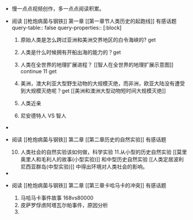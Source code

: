 - 慢一点点视频创作，多一点点阅读积累。
- 阅读 [[枪炮病菌与钢铁]] 第一章 [[第一章节人类历史的起跑线]] 有感话题
  query-table:: false
  query-properties:: [:block]
  1.  原始人类是怎么跨过亚洲和美洲交界地区的白令海峡的? get 
  2. 人类是什么时候拥有开船出海的能力的？get
  3. 人类在全世界的地理扩展进程？ [[智人在全世界的地理扩展示意图]] continue 11 get
  4. 美洲，澳大利亚大型野生动物的大规模灭绝，而非洲，欧亚大陆没有遭受到大规模灭绝呢？get
  [[美洲和澳洲大型动物短时间大规模灭绝]] 
  
  11. 人类近亲
  12. 尼安德特人 VS 智人
-
- 阅读 [[枪炮病菌与钢铁]] 第二章 [[第二章历史的自然实验]] 有感话题
  
  10. 人类社会的自然实验该如何做，科学实验
  11.从小型的历史自然实验 [[莫里奥里人和毛利人的故事(小型实验)]] 和中型历史自然实验 [[人类定居波利尼西亚群岛(中型实验)]] 中得出环境对人类社会的影响。
-
- 阅读 [[枪炮病菌与钢铁]] 第二章 [[第三章卡哈马卡的冲突]] 有感话题
  
  1. 马哈马卡事件故事 168vs80000
  2. 皮萨罗俘虏阿塔瓦尔帕事件，原因分析 
  3.